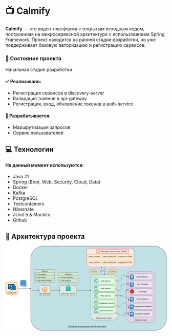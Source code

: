 # 📺 Calmify
<b>Calmify</b> — это видео-платформа с открытым исходным кодом, построенная на микросервисной архитектуре с использованием Spring Framework.
Проект находится на ранней стадии разработки, но уже поддерживает базовую авторизацию и регистрацию сервисов.

### 🔹 Состояние проекта
Начальная стадия разработки

#### ✅ Реализовано:
- Регистрация сервисов в discovery-server
- Валидация токенов в api-gateway
- Регистрация, вход, обновление токенов в auth-service

#### 🔨 Разрабатывается:
- Маршрутизация запросов
- Сервис пользователей

## 💻 Технологии
#### На данный момент используются:
- Java 21
- Spring (Boot, Web, Security, Cloud, Data)
- Docker
- Kafka
- PostgreSQL
- Testcontainers
- Hibernate
- JUnit 5 & Mockito
- Github

## 📃 Архитектура проекта

![Architecture](docs/calmify-architecture.png)
